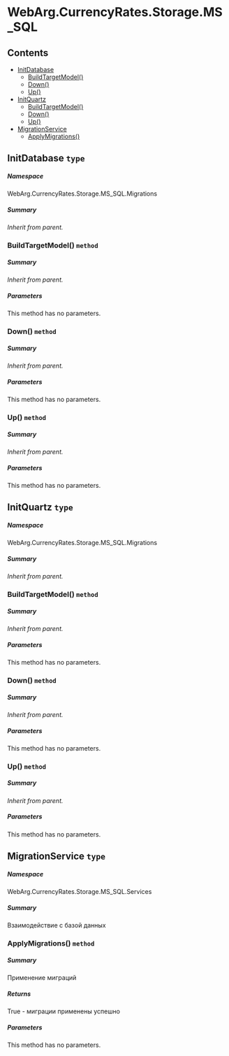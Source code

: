 <a name='assembly'></a>
# WebArg.CurrencyRates.Storage.MS_SQL

## Contents

- [InitDatabase](#T-WebArg-CurrencyRates-Storage-MS_SQL-Migrations-InitDatabase 'WebArg.CurrencyRates.Storage.MS_SQL.Migrations.InitDatabase')
  - [BuildTargetModel()](#M-WebArg-CurrencyRates-Storage-MS_SQL-Migrations-InitDatabase-BuildTargetModel-Microsoft-EntityFrameworkCore-ModelBuilder- 'WebArg.CurrencyRates.Storage.MS_SQL.Migrations.InitDatabase.BuildTargetModel(Microsoft.EntityFrameworkCore.ModelBuilder)')
  - [Down()](#M-WebArg-CurrencyRates-Storage-MS_SQL-Migrations-InitDatabase-Down-Microsoft-EntityFrameworkCore-Migrations-MigrationBuilder- 'WebArg.CurrencyRates.Storage.MS_SQL.Migrations.InitDatabase.Down(Microsoft.EntityFrameworkCore.Migrations.MigrationBuilder)')
  - [Up()](#M-WebArg-CurrencyRates-Storage-MS_SQL-Migrations-InitDatabase-Up-Microsoft-EntityFrameworkCore-Migrations-MigrationBuilder- 'WebArg.CurrencyRates.Storage.MS_SQL.Migrations.InitDatabase.Up(Microsoft.EntityFrameworkCore.Migrations.MigrationBuilder)')
- [InitQuartz](#T-WebArg-CurrencyRates-Storage-MS_SQL-Migrations-InitQuartz 'WebArg.CurrencyRates.Storage.MS_SQL.Migrations.InitQuartz')
  - [BuildTargetModel()](#M-WebArg-CurrencyRates-Storage-MS_SQL-Migrations-InitQuartz-BuildTargetModel-Microsoft-EntityFrameworkCore-ModelBuilder- 'WebArg.CurrencyRates.Storage.MS_SQL.Migrations.InitQuartz.BuildTargetModel(Microsoft.EntityFrameworkCore.ModelBuilder)')
  - [Down()](#M-WebArg-CurrencyRates-Storage-MS_SQL-Migrations-InitQuartz-Down-Microsoft-EntityFrameworkCore-Migrations-MigrationBuilder- 'WebArg.CurrencyRates.Storage.MS_SQL.Migrations.InitQuartz.Down(Microsoft.EntityFrameworkCore.Migrations.MigrationBuilder)')
  - [Up()](#M-WebArg-CurrencyRates-Storage-MS_SQL-Migrations-InitQuartz-Up-Microsoft-EntityFrameworkCore-Migrations-MigrationBuilder- 'WebArg.CurrencyRates.Storage.MS_SQL.Migrations.InitQuartz.Up(Microsoft.EntityFrameworkCore.Migrations.MigrationBuilder)')
- [MigrationService](#T-WebArg-CurrencyRates-Storage-MS_SQL-Services-MigrationService 'WebArg.CurrencyRates.Storage.MS_SQL.Services.MigrationService')
  - [ApplyMigrations()](#M-WebArg-CurrencyRates-Storage-MS_SQL-Services-MigrationService-ApplyMigrations 'WebArg.CurrencyRates.Storage.MS_SQL.Services.MigrationService.ApplyMigrations')

<a name='T-WebArg-CurrencyRates-Storage-MS_SQL-Migrations-InitDatabase'></a>
## InitDatabase `type`

##### Namespace

WebArg.CurrencyRates.Storage.MS_SQL.Migrations

##### Summary

*Inherit from parent.*

<a name='M-WebArg-CurrencyRates-Storage-MS_SQL-Migrations-InitDatabase-BuildTargetModel-Microsoft-EntityFrameworkCore-ModelBuilder-'></a>
### BuildTargetModel() `method`

##### Summary

*Inherit from parent.*

##### Parameters

This method has no parameters.

<a name='M-WebArg-CurrencyRates-Storage-MS_SQL-Migrations-InitDatabase-Down-Microsoft-EntityFrameworkCore-Migrations-MigrationBuilder-'></a>
### Down() `method`

##### Summary

*Inherit from parent.*

##### Parameters

This method has no parameters.

<a name='M-WebArg-CurrencyRates-Storage-MS_SQL-Migrations-InitDatabase-Up-Microsoft-EntityFrameworkCore-Migrations-MigrationBuilder-'></a>
### Up() `method`

##### Summary

*Inherit from parent.*

##### Parameters

This method has no parameters.

<a name='T-WebArg-CurrencyRates-Storage-MS_SQL-Migrations-InitQuartz'></a>
## InitQuartz `type`

##### Namespace

WebArg.CurrencyRates.Storage.MS_SQL.Migrations

##### Summary

*Inherit from parent.*

<a name='M-WebArg-CurrencyRates-Storage-MS_SQL-Migrations-InitQuartz-BuildTargetModel-Microsoft-EntityFrameworkCore-ModelBuilder-'></a>
### BuildTargetModel() `method`

##### Summary

*Inherit from parent.*

##### Parameters

This method has no parameters.

<a name='M-WebArg-CurrencyRates-Storage-MS_SQL-Migrations-InitQuartz-Down-Microsoft-EntityFrameworkCore-Migrations-MigrationBuilder-'></a>
### Down() `method`

##### Summary

*Inherit from parent.*

##### Parameters

This method has no parameters.

<a name='M-WebArg-CurrencyRates-Storage-MS_SQL-Migrations-InitQuartz-Up-Microsoft-EntityFrameworkCore-Migrations-MigrationBuilder-'></a>
### Up() `method`

##### Summary

*Inherit from parent.*

##### Parameters

This method has no parameters.

<a name='T-WebArg-CurrencyRates-Storage-MS_SQL-Services-MigrationService'></a>
## MigrationService `type`

##### Namespace

WebArg.CurrencyRates.Storage.MS_SQL.Services

##### Summary

Взаимодействие с базой данных

<a name='M-WebArg-CurrencyRates-Storage-MS_SQL-Services-MigrationService-ApplyMigrations'></a>
### ApplyMigrations() `method`

##### Summary

Применение миграций

##### Returns

True - миграции применены успешно

##### Parameters

This method has no parameters.
